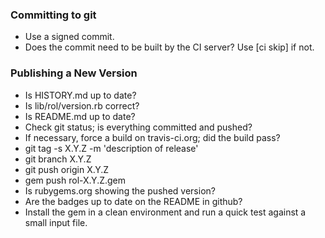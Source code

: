 ### Committing to git
- Use a signed commit.
- Does the commit need to be built by the CI server?  Use [ci skip] if not.

### Publishing a New Version
- Is HISTORY.md up to date?
- Is lib/rol/version.rb correct?
- Is README.md up to date?
- Check git status; is everything committed and pushed?
- If necessary, force a build on travis-ci.org; did the build pass?
- git tag -s X.Y.Z -m 'description of release'
- git branch X.Y.Z
- git push origin X.Y.Z
- gem push rol-X.Y.Z.gem
- Is rubygems.org showing the pushed version?
- Are the badges up to date on the README in github?
- Install the gem in a clean environment and run a quick test against a small input file.

